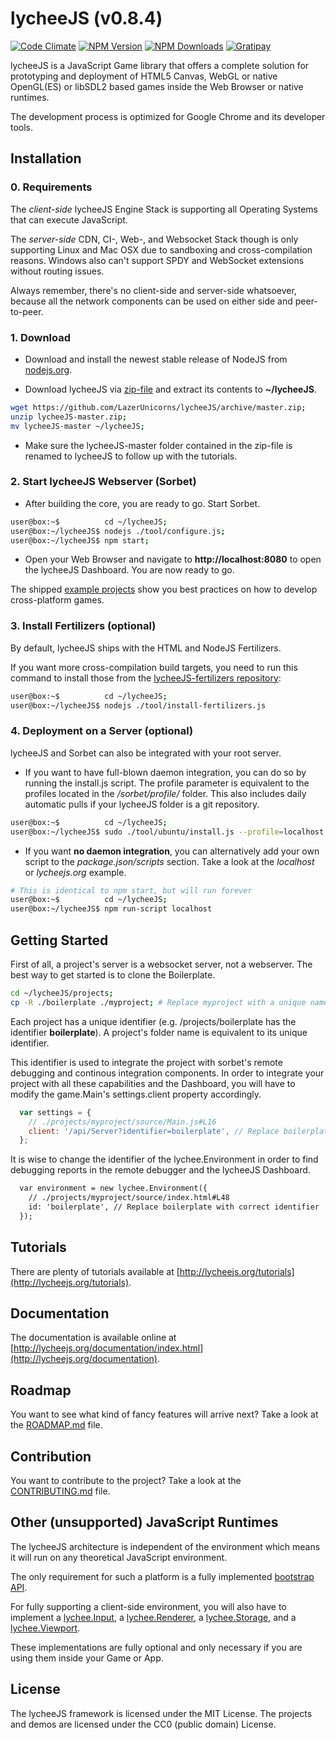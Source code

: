 
# lycheeJS (v0.8.4)

[![Code Climate][climate-image]][climate-url]
[![NPM Version][npm-image]][npm-url]
[![NPM Downloads][downloads-image]][downloads-url]
[![Gratipay][gratipay-image]][gratipay-url]

[climate-image]: https://codeclimate.com/github/LazerUnicorns/lycheeJS/badges/gpa.svg
[climate-url]: https://codeclimate.com/github/LazerUnicorns/lycheeJS

[npm-image]: https://img.shields.io/npm/v/lycheejs.svg
[npm-url]: https://npmjs.org/package/lycheejs

[downloads-image]: https://img.shields.io/npm/dm/lycheejs.svg
[downloads-url]: https://npmjs.org/package/lycheejs

[gratipay-image]: https://img.shields.io/gratipay/martensms.svg
[gratipay-url]: https://gratipay.com/martensms/


lycheeJS is a JavaScript Game library that offers a
complete solution for prototyping and deployment
of HTML5 Canvas, WebGL or native OpenGL(ES) or libSDL2
based games inside the Web Browser or native runtimes.

The development process is optimized for Google Chrome
and its developer tools.


## Installation

### 0. Requirements

The *client-side* lycheeJS Engine Stack is supporting
all Operating Systems that can execute JavaScript.

The *server-side* CDN, CI-, Web-, and Websocket Stack though
is only supporting Linux and Mac OSX due to sandboxing and
cross-compilation reasons. Windows also can't support SPDY
and WebSocket extensions without routing issues.

Always remember, there's no client-side and server-side
whatsoever, because all the network components can be used
on either side and peer-to-peer.

### 1. Download

- Download and install the newest stable release of
NodeJS from [nodejs.org](http://nodejs.org).

- Download lycheeJS via [zip-file](https://github.com/LazerUnicorns/lycheeJS/archive/master.zip)
and extract its contents to **~/lycheeJS**.

```bash
wget https://github.com/LazerUnicorns/lycheeJS/archive/master.zip;
unzip lycheeJS-master.zip;
mv lycheeJS-master ~/lycheeJS;
```

- Make sure the lycheeJS-master folder contained in the
zip-file is renamed to lycheeJS to follow up with the
tutorials.


### 2. Start lycheeJS Webserver (Sorbet)

- After building the core, you are ready to go. Start Sorbet.

```bash
user@box:~$          cd ~/lycheeJS;
user@box:~/lycheeJS$ nodejs ./tool/configure.js;
user@box:~/lycheeJS$ npm start;
```

- Open your Web Browser and navigate to **http://localhost:8080**
to open the lycheeJS Dashboard. You are now ready to go.

The shipped [example projects](./projects) show you best practices on how
to develop cross-platform games.


### 3. Install Fertilizers (optional)

By default, lycheeJS ships with the HTML and NodeJS Fertilizers.

If you want more cross-compilation build targets, you need to run
this command to install those from the
[lycheeJS-fertilizers repository](https://github.com/LazerUnicorns/lycheeJS-fertilizers):

```bash
user@box:~$          cd ~/lycheeJS;
user@box:~/lycheeJS$ nodejs ./tool/install-fertilizers.js
```


### 4. Deployment on a Server (optional)

lycheeJS and Sorbet can also be integrated with your root server.

- If you want to have full-blown daemon integration, you can do so by running
the install.js script. The profile parameter is equivalent to the profiles
located in the */sorbet/profile/* folder. This also includes daily automatic
pulls if your lycheeJS folder is a git repository.

```bash
user@box:~$          cd ~/lycheeJS;
user@box:~/lycheeJS$ sudo ./tool/ubuntu/install.js --profile=localhost.json;
```

- If you want **no daemon integration**, you can alternatively add
your own script to the *package.json/scripts* section. Take a look
at the *localhost* or *lycheejs.org* example.

```bash
# This is identical to npm start, but will run forever
user@box:~$          cd ~/lycheeJS;
user@box:~/lycheeJS$ npm run-script localhost
```


## Getting Started

First of all, a project's server is a websocket server, not a webserver.
The best way to get started is to clone the Boilerplate.

```bash
cd ~/lycheeJS/projects;
cp -R ./boilerplate ./myproject; # Replace myproject with a unique name
```

Each project has a unique identifier (e.g. /projects/boilerplate has the
identifier **boilerplate**). A project's folder name is equivalent to
its unique identifier.

This identifier is used to integrate the project with sorbet's remote
debugging and continous integration components. In order to integrate
your project with all these capabilities and the Dashboard, you will
have to modify the game.Main's settings.client property accordingly.

```javascript
  var settings = {
    // ./projects/myproject/source/Main.js#L16
    client: '/api/Server?identifier=boilerplate', // Replace boilerplate with correct identifier
  };
```

It is wise to change the identifier of the lychee.Environment
in order to find debugging reports in the remote debugger and the
lycheeJS Dashboard.

```html
  var environment = new lychee.Environment({
    // ./projects/myproject/source/index.html#L48
	id: 'boilerplate', // Replace boilerplate with correct identifier
  });
```


## Tutorials

There are plenty of tutorials available at [http://lycheejs.org/tutorials](http://lycheejs.org/tutorials).


## Documentation

The documentation is available online at [http://lycheejs.org/documentation/index.html](http://lycheejs.org/documentation).


## Roadmap

You want to see what kind of fancy features will arrive next?
Take a look at the [ROADMAP.md](ROADMAP.md) file.


## Contribution

You want to contribute to the project?
Take a look at the [CONTRIBUTING.md](CONTRIBUTING.md) file.


## Other (unsupported) JavaScript Runtimes

The lycheeJS architecture is independent of the environment which
means it will run on any theoretical JavaScript environment.

The only requirement for such a platform is a fully implemented
[bootstrap API](http://lycheejs.org/documentation/api-bootstrap.html).

For fully supporting a client-side environment, you will also have to implement
a [lychee.Input](http://lycheejs.org/documentation/api-lychee-Input.html),
a [lychee.Renderer](http://lycheejs.org/documentation/api-lychee-Renderer.html),
a [lychee.Storage](http://lycheejs.org/documentation/api-lychee-Storage.html),
and a [lychee.Viewport](http://lycheejs.org/documentation/api-lychee-Viewport.html).

These implementations are fully optional and only necessary if you are using
them inside your Game or App.


## License

The lycheeJS framework is licensed under the MIT License.
The projects and demos are licensed under the CC0 (public domain) License.

